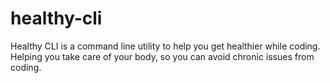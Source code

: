 # healthy-cli
Healthy CLI is a command line utility to help you get healthier while coding. Helping you take care of your body, so you can avoid chronic issues from coding.
